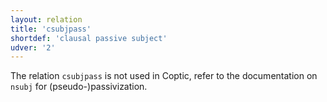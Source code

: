 ```yaml
---
layout: relation
title: 'csubjpass'
shortdef: 'clausal passive subject'
udver: '2'
---
```


The relation `csubjpass` is not used in Coptic, refer to the documentation on `nsubj` for (pseudo-)passivization.
